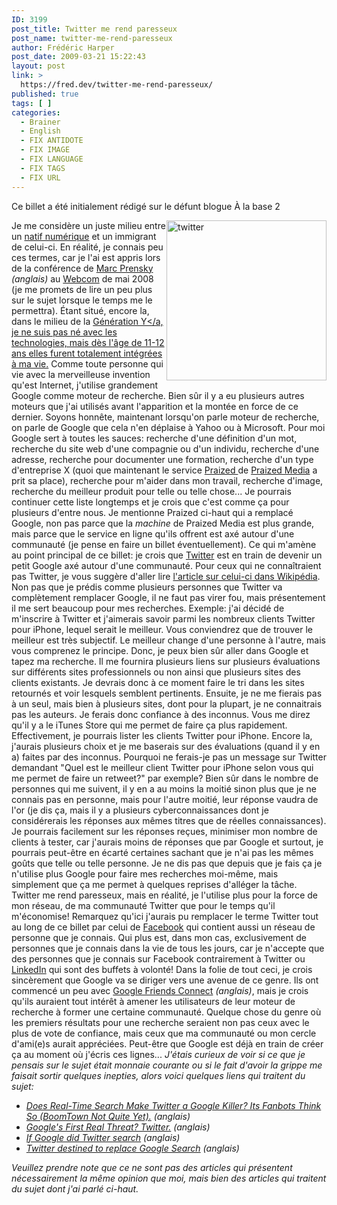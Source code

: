 ```yaml
---
ID: 3199
post_title: Twitter me rend paresseux
post_name: twitter-me-rend-paresseux
author: Frédéric Harper
post_date: 2009-03-21 15:22:43
layout: post
link: >
  https://fred.dev/twitter-me-rend-paresseux/
published: true
tags: [ ]
categories:
  - Brainer
  - English
  - FIX ANTIDOTE
  - FIX IMAGE
  - FIX LANGUAGE
  - FIX TAGS
  - FIX URL
---
```

<div id="deadblog">
  Ce billet a été initialement rédigé sur le défunt blogue À la base 2
</div>

<img style="float: right;" title="twitter" src="http://fred.dev/wp-content/uploads/2009/03/twitter.png" alt="twitter" width="256" height="256" />Je me considère un juste milieu entre un [natif numérique][1] et un immigrant de celui-ci. En réalité, je connais peu ces termes, car je l'ai est appris lors de la conférence de [Marc Prensky][2] *(anglais)* au [Webcom][3] de mai 2008 (je me promets de lire un peu plus sur le sujet lorsque le temps me le permettra). Étant situé, encore la, dans le milieu de la [Génération Y</a, je ne suis pas né avec les technologies, mais dès l'âge de 11-12 ans elles furent totalement intégrées à ma vie.][4] Comme toute personne qui vie avec la merveilleuse invention qu'est Internet, j'utilise grandement Google comme moteur de recherche. Bien sûr il y a eu plusieurs autres moteurs que j'ai utilisés avant l'apparition et la montée en force de ce dernier. Soyons honnête, maintenant lorsqu'on parle moteur de recherche, on parle de Google que cela n'en déplaise à Yahoo ou à Microsoft. Pour moi Google sert à toutes les sauces: recherche d'une définition d'un mot, recherche du site web d'une compagnie ou d'un individu, recherche d'une adresse, recherche pour documenter une formation, recherche d'un type d'entreprise X (quoi que maintenant le service [Praized ][5]de [Praized Media][6] a prit sa place), recherche pour m'aider dans mon travail, recherche d'image, recherche du meilleur produit pour telle ou telle chose... Je pourrais continuer cette liste longtemps et je crois que c'est comme ça pour plusieurs d'entre nous. Je mentionne Praized ci-haut qui a remplacé Google, non pas parce que la *machine* de Praized Media est plus grande, mais parce que le service en ligne qu'ils offrent est axé autour d'une communauté (je pense en faire un billet éventuellement). Ce qui m'amène au point principal de ce billet: je crois que [Twitter][7] est en train de devenir un petit Google axé autour d'une communauté. Pour ceux qui ne connaîtraient pas Twitter, je vous suggère d'aller lire [l'article sur celui-ci dans Wikipédia][8]. Non pas que je prédis comme plusieurs personnes que Twitter va complètement remplacer Google, il ne faut pas virer fou, mais présentement il me sert beaucoup pour mes recherches. Exemple: j'ai décidé de m'inscrire à Twitter et j'aimerais savoir parmi les nombreux clients Twitter pour iPhone, lequel serait le meilleur. Vous conviendrez que de trouver le meilleur est très subjectif. Le meilleur change d'une personne à l'autre, mais vous comprenez le principe. Donc, je peux bien sûr aller dans Google et tapez ma recherche. Il me fournira plusieurs liens sur plusieurs évaluations sur différents sites professionnels ou non ainsi que plusieurs sites des clients existants. Je devrais donc à ce moment faire le tri dans les sites retournés et voir lesquels semblent pertinents. Ensuite, je ne me fierais pas à un seul, mais bien à plusieurs sites, dont pour la plupart, je ne connaitrais pas les auteurs. Je ferais donc confiance à des inconnus. Vous me direz qu'il y a le iTunes Store qui me permet de faire ça plus rapidement. Effectivement, je pourrais lister les clients Twitter pour iPhone. Encore la, j'aurais plusieurs choix et je me baserais sur des évaluations (quand il y en a) faites par des inconnus. Pourquoi ne ferais-je pas un message sur Twitter demandant "Quel est le meilleur client Twitter pour iPhone selon vous qui me permet de faire un retweet?" par exemple? Bien sûr dans le nombre de personnes qui me suivent, il y en a au moins la moitié sinon plus que je ne connais pas en personne, mais pour l'autre moitié, leur réponse vaudra de l'or (je dis ça, mais il y a plusieurs cyberconnaissances dont je considérerais les réponses aux mêmes titres que de réelles connaissances). Je pourrais facilement sur les réponses reçues, minimiser mon nombre de clients à tester, car j'aurais moins de réponses que par Google et surtout, je pourrais peut-être en écarté certaines sachant que je n'ai pas les mêmes goûts que telle ou telle personne. Je ne dis pas que depuis que je fais ça je n'utilise plus Google pour faire mes recherches moi-même, mais simplement que ça me permet à quelques reprises d'alléger la tâche. Twitter me rend paresseux, mais en réalité, je l'utilise plus pour la force de mon réseau, de ma communauté Twitter que pour le temps qu'il m'économise! Remarquez qu'ici j'aurais pu remplacer le terme Twitter tout au long de ce billet par celui de [Facebook][9] qui contient aussi un réseau de personne que je connais. Qui plus est, dans mon cas, exclusivement de personnes que je connais dans la vie de tous les jours, car je n'accepte que des personnes que je connais sur Facebook contrairement à Twitter ou [LinkedIn][10] qui sont des buffets à volonté! Dans la folie de tout ceci, je crois sincèrement que Google va se diriger vers une avenue de ce genre. Ils ont commencé un peu avec [Google Friends Connect][11] *(anglais)*, mais je crois qu'ils auraient tout intérêt à amener les utilisateurs de leur moteur de recherche à former une certaine communauté. Quelque chose du genre où les premiers résultats pour une recherche seraient non pas ceux avec le plus de vote de confiance, mais ceux que ma communauté ou mon cercle d'ami(e)s aurait appréciées. Peut-être que Google est déjà en train de créer ça au moment où j'écris ces lignes... *J'étais curieux de voir si ce que je pensais sur le sujet était monnaie courante ou si le fait d'avoir la grippe me faisait sortir quelques inepties, alors voici quelques liens qui traitent du sujet:* 
*   *[Does Real-Time Search Make Twitter a Google Killer? Its Fanbots Think So (BoomTown Not Quite Yet).][12] (anglais)*
*   *[Google's First Real Threat? Twitter.][13] (anglais)*
*   *[If Google did Twitter search][14] (anglais)*
*   *[Twitter destined to replace Google Search][15] (anglais)*

*Veuillez prendre note que ce ne sont pas des articles qui présentent nécessairement la même opinion que moi, mais bien des articles qui traitent du sujet dont j'ai parlé ci-haut.*

 [1]: https://fr.wikipedia.org/wiki/Natif_num%C3%A9rique "Article de Wikipédia sur le terme Natif numérique"
 [2]: https://marcprensky.com/ "Site web de Marc Prensky"
 [3]: https://www.webcom-montreal.com/ "Site web de la conférence Webcom"
 [4]: https://fr.wikipedia.org/wiki/G%C3%A9n%C3%A9ration_Y "Article de Wikipédia sur le terme Génération Y"
 [5]: https://praized.com/ "Site web de Praized"
 [6]: https://praizedmedia.com/ "Site web de Praized Média"
 [7]: https://twitter.com "Site web de Twitter"
 [8]: https://fr.wikipedia.org/wiki/Twitter "L'article sur Twitter Dans Wikipédia"
 [9]: https://facebook.com "Site web de Facebook"
 [10]: https://www.linkedin.com/ "Site web de LinkedIn"
 [11]: https://www.google.com/friendconnect/ "Site web de Friend Connect"
 [12]: https://kara.allthingsd.com/20090209/does-real-time-search-make-twitter-a-google-killer-its-fanbots-think-so-boomtown-not-quite-yet/ "Article en anglais "
 [13]: https://lewmoorman.com/googles-first-real-threat-twit "Article en anglais "
 [14]: https://www.blogstorm.co.uk/if-google-did-twitter-search/ "Article en anglais "
 [15]: https://www.twitip.com/twitter-destined-to-replace-google-search/ "Article en anglais "